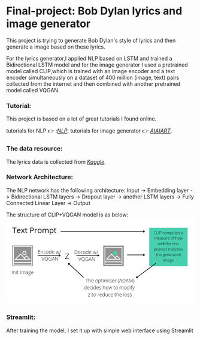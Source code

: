 # Final-project: Bob Dylan lyrics and image generator
This project is trying to generate Bob Dylan's style of lyrics and then generate a image based on these lyrics.

For the lyrics generator,I applied NLP based on LSTM and trained a Bidirectional LSTM model and for the image generator I used a pretrained model called CLIP,which is trained with an image encoder and a text encoder simultaneously on a dataset of 400 million (image, text) pairs collected from the internet and then combined with another pretrained model called VQGAN.


### Tutorial:
This project is based on a lot of great tutorials I found online.

tutorials for NLP :point_right: :*[NLP](https://www.youtube.com/watch?v=ZMudJXhsUpY)*.
tutorials for image generator :point_right: *[AIAIART](https://www.youtube.com/watch?v=dWCM-_V4hz8&list=PL23FjyM69j910zCdDFVWcjSIKHbSB7NE8&index=3)*.

### The data resource:
The lyrics data is collected from *[Kaggle](https://www.kaggle.com/datasets/terminate9298/songs-lyrics?select=lyrics.csv)*.

### Network Architecture:
The NLP network has the following architecture: Input -> Embedding layer -> Bidirectional LSTM layers -> Dropout layer -> another LSTM layers -> Fully Connected Linear Layer -> Output

The structure of CLIP+VQGAN model is as below:
![image info](model.png)

### Streamlit:
After training the model, I set it up with simple web interface using Streamlit
